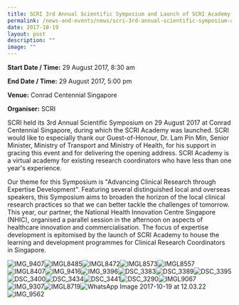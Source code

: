 ```yaml
---
title: SCRI 3rd Annual Scientific Symposium and Launch of SCRI Academy
permalink: /news-and-events/news/scri-3rd-annual-scientific-symposium-and-launch-of-scri-academy/
date: 2017-10-19
layout: post
description: ""
image: ""
---
```

**Start Date / Time:** 29 August 2017, 8:30 am

**End Date / Time:** 29 August 2017, 5:00 pm

**Venue:** Conrad Centennial Singapore

**Organiser:** SCRI

SCRI held its 3rd Annual Scientific Symposium on 29 August 2017 at Conrad Centennial Singapore, during which the SCRI Academy was launched. SCRI would like to especially thank our Guest-of-Honour, Dr. Lam Pin Min, Senior Minister, Ministry of Transport and Ministry of Health, for his support in gracing this event and for delivering the opening address. SCRI Academy is a virtual academy for existing research coordinators who have less than one year's experience. 

Our theme for this Symposium is "Advancing Clinical Research through Expertise Development". Featuring several distinguished local and overseas speakers, this Symposium aims to broaden the horizon of the local clinical research practices so that we can better tackle the challenges of tomorrow. This year, our partner, the National Health Innovation Centre Singapore (NHIC), organised a parallel session in the afternoon on aspects of healthcare innovation and commercialisation. The focus of expertise development is epitomised by the launch of SCRI Academy to house the learning and development programmes for Clinical Research Coordinators in Singapore.

![IMG_9407](https://www.scri.edu.sg/wp-content/uploads/2017/10/IMG_9407-300x200.jpg)![IMGL8485](https://www.scri.edu.sg/wp-content/uploads/2017/10/IMGL8485-300x200.jpg)![IMGL8472](https://www.scri.edu.sg/wp-content/uploads/2017/10/IMGL8472-300x200.jpg)![IMGL8573](https://www.scri.edu.sg/wp-content/uploads/2017/10/IMGL8573-300x200.jpg)![IMGL8557](https://www.scri.edu.sg/wp-content/uploads/2017/10/IMGL8557-300x200.jpg)![IMGL8407](https://www.scri.edu.sg/wp-content/uploads/2017/10/IMGL8407-300x200.jpg)![IMG_9416](https://www.scri.edu.sg/wp-content/uploads/2017/10/IMG_9416-300x200.jpg)![IMG_9396](https://www.scri.edu.sg/wp-content/uploads/2017/10/IMG_9396-300x200.jpg)![DSC_3383](https://www.scri.edu.sg/wp-content/uploads/2017/10/DSC_3383-300x200.jpg)![DSC_3389](https://www.scri.edu.sg/wp-content/uploads/2017/10/DSC_3389-300x200.jpg)![DSC_3395](https://www.scri.edu.sg/wp-content/uploads/2017/10/DSC_3395-300x200.jpg)![DSC_3400](https://www.scri.edu.sg/wp-content/uploads/2017/10/DSC_3400-300x200.jpg)![DSC_3434](https://www.scri.edu.sg/wp-content/uploads/2017/10/DSC_3434-300x200.jpg)![DSC_3441](https://www.scri.edu.sg/wp-content/uploads/2017/10/DSC_3441-300x200.jpg)![DSC_3290](https://www.scri.edu.sg/wp-content/uploads/2017/10/DSC_3290-300x200.jpg)![IMGL9067](https://www.scri.edu.sg/wp-content/uploads/2017/10/IMGL9067-300x200.jpg)![IMG_9307](https://www.scri.edu.sg/wp-content/uploads/2017/10/IMG_9307-300x192.jpg)![IMGL8719](https://www.scri.edu.sg/wp-content/uploads/2017/10/IMGL8719-300x200.jpg)![WhatsApp Image 2017-10-19 at 12.03.22](https://www.scri.edu.sg/wp-content/uploads/2017/10/WhatsApp-Image-2017-10-19-at-12.03.22-300x165.jpeg)![IMG_9562](https://www.scri.edu.sg/wp-content/uploads/2017/10/IMG_9562-300x164.jpg)